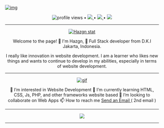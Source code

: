 [![img](./assets/img/header%20github.png)](https://github.com/hazgn)

<div align="center">
    <img src="https://gpvc.arturio.dev/hazgn" alt="profile views" /> •
    <a href="https://github.com/hazgn">
      <img src="https://img.shields.io/github/followers/hazgn?label=hazgn&style=social" /> 
    </a> •
    <a href="https://twitter.com/intent/follow?screen_name=hazgn_&tw_p=followbutton">
    <img src="https://img.shields.io/twitter/follow/hazgn_?label=%40hazgn_&style=social" />
    </a> •
    <a href="https://www.twitch.tv/hazgn">
    <img src="https://img.shields.io/twitch/status/hazgn?label=hazgn&style=social" />
    </a>
</div>

---

<div align="center">

[![Hazgn stat](https://github-readme-stats.vercel.app/api?username=hazgn&show_icons=true&theme=chartreuse-dark)](https://github.com/hazgn)

</div>

<div align="center">
Welcome to the page! 👋 I'm Hazgn, 👀 Full Stack developer from D.K.I Jakarta, Indonesia.

I really like innovation in website development. I am a learner who likes new things and wants to continue to develop in my abilities, especially in terms of website development.
</div>

---

<div align="center">

[![gif](./assets/gif/programmer.gif)](https://github.com/hazgn)
</div>


<div align="center">
👀 I’m interested in Website Development
🌱 I’m currently learning HTML, CSS, Js, PHP, and other frameworks website based
💞️ I’m looking to collaborate on Web Apps
📫 How to reach me <a href="mailto:hazgnxv@gmail.com">Send an Email </a>( 2nd email )

---

<img src="https://github-readme-stats.vercel.app/api/top-langs/?username=hazgn&layout=compact" />

</div>

---

<!-- source gif = https://tenor.com/view/programmer-gif-19019116 -->

<!-- -
HaZG8n/HaZG8n is a ✨ special ✨ repository because its `README.md` (this file) appears on your GitHub profile.
You can click the Preview link to take a look at your changes.
- -->
